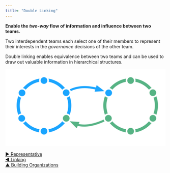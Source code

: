 ```yaml
---
title: "Double Linking"
---
```



**Enable the _two-way_ flow of information and influence between two teams.**

Two interdependent teams each select one of their members to represent their interests in the <dfn data-info="Governance: The act of setting objectives, and then navigating and steering to achieve them. People with authority intentionally make and evolve decisions which have an ongoing effect on the way an organization (or a team or individual within it) creates value. These decisions set constraints on actions, guide future decisions, allocate resources and determine specifics of deliverables.">governance</dfn> decisions of the other team.

Double linking enables equivalence between two teams and can be used to draw out valuable information in hierarchical structures.

![Double linking two circles](img/structural-patterns/double-link.png)


[&#9654; Representative](representative.html)<br/>[&#9664; Linking](linking.html)<br/>[&#9650; Building Organizations](building-organizations.html)

